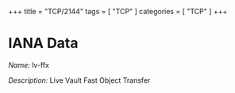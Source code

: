 +++
title = "TCP/2144"
tags = [ "TCP" ]
categories = [ "TCP" ]
+++

# IANA Data

_Name:_ lv-ffx

_Description:_ Live Vault Fast Object Transfer

